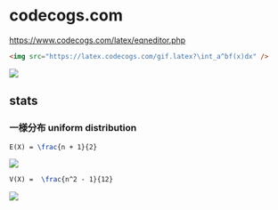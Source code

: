 
# codecogs.com
https://www.codecogs.com/latex/eqneditor.php

```html
<img src="https://latex.codecogs.com/gif.latex?\int_a^bf(x)dx" />
```
<img src="https://latex.codecogs.com/gif.latex?\int_a^bf(x)dx" />


## stats

### 一様分布 uniform distribution
```tex
E(X) = \frac{n + 1}{2}
```
<img src=https://latex.codecogs.com/gif.latex?E%28X%29%20%3D%20%5Cfrac%7Bn%20&plus;%201%7D%7B2%7D>

```tex
V(X) =  \frac{n^2 - 1}{12}
```
<img src=https://latex.codecogs.com/gif.latex?V%28X%29%20%3D%20%5Cfrac%7Bn%5E2%20-%201%7D%7B12%7D>
